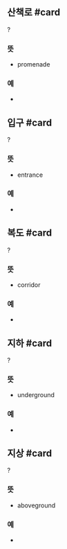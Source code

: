 ## 산책로 #card
?
### 뜻
- promenade
### 예
-
<!--SR:!2025-03-28,148,290-->

## 입구 #card
?
### 뜻
- entrance
### 예
-
<!--SR:!2024-12-20,12,237-->

## 복도 #card
?
### 뜻
- corridor
### 예
-
<!--SR:!2024-12-10,1,215-->

## 지하 #card
?
### 뜻
- underground
### 예
-
<!--SR:!2024-12-24,29,274-->

## 지상 #card
?
### 뜻
- aboveground
### 예
-
<!--SR:!2024-12-05,3,255-->

